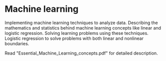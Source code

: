 # Machine learning
Implementing machine learning techniques to analyze data.
Describing the mathematics and statistics behind machine learning concepts like linear and logistic regression.
Solving learning problems using these techniques.
Logistic regression to solve problems with both linear and nonlinear boundaries. 

Read "Essential_Machine_Learning_concepts.pdf" for detailed description.
